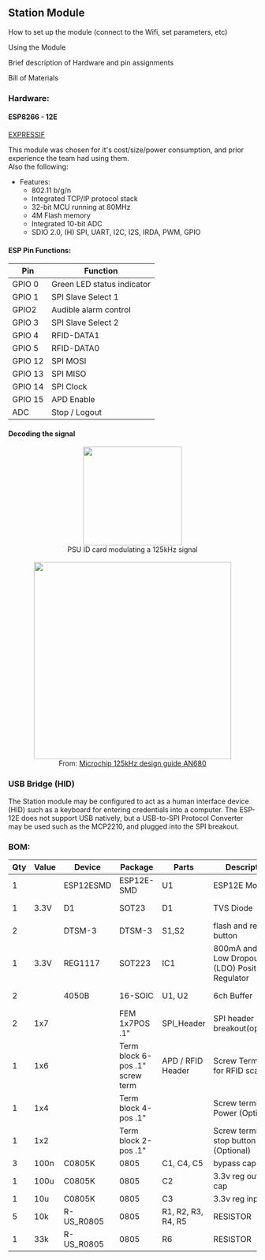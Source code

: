 ## Station Module

How to set up the module (connect to the Wifi, set parameters, etc)

Using the Module

Brief description of Hardware and pin assignments

Bill of Materials














### Hardware:
#### ESP8266 - 12E 
<a href="https://espressif.com/en/products/hardware/esp8266ex/overview">EXPRESSIF</a>

This module was chosen for it's cost/size/power consumption, and prior experience the team had using them.<br>
Also the following:
- Features:
  - 802.11 b/g/n
  - Integrated TCP/IP protocol stack
  - 32-bit MCU running at 80MHz
  - 4M Flash memory
  - Integrated 10-bit ADC
  - SDIO 2.0, (H) SPI, UART, I2C, I2S, IRDA, PWM, GPIO





#### ESP Pin Functions:
| Pin     | Function                   |
|---------|----------------------------|
| GPIO 0  | Green LED status indicator |
| GPIO 1  | SPI Slave Select 1         |
| GPIO2   | Audible alarm control      |
| GPIO 3  | SPI Slave Select 2         |
| GPIO 4  | RFID-DATA1                 |
|  GPIO 5 | RFID-DATA0                 |
| GPIO 12 | SPI MOSI                   |
| GPIO 13 | SPI MISO                   |
| GPIO 14 | SPI Clock                  |
| GPIO 15 | APD Enable                 |
| ADC     | Stop / Logout              |








#### Decoding the signal

<p align="center">

<img src="supporting%20docs/PSUID.jpg" width="200">
<br>
PSU ID card modulating a 125kHz signal
<br><br>
<img src="supporting%20docs/FSK%20modulation.png" width="400">
<br>
From: <a href="http://ww1.microchip.com/downloads/en/DeviceDoc/51115F.pdf">Microchip 125kHz design guide AN680</a>
</p>

### USB Bridge (HID)
The Station module may be configured to act as a human interface device (HID) such as a keyboard for entering credentials into a computer.
The ESP-12E does not support USB natively, but a USB-to-SPI Protocol Converter may be used such as the MCP2210, and plugged into the SPI breakout.






### BOM:
| Qty | Value | Device     | Package                         | Parts              | Description                                        | Digikey                 | Mouser               |
|-----|-------|------------|---------------------------------|--------------------|----------------------------------------------------|-------------------------|----------------------|
| 1   |       | ESP12ESMD  | ESP12E-SMD                      | U1                 | ESP12E Module                                      | 1528-1438-ND            | 485-2491             |
| 1   | 3.3V  | D1      | SOT23                          | D1                 | TVS Diode            | MMBZ5V6ALT1GOSCT-ND      | 863-MMBZ5V6ALT1G      |
| 2   |       | DTSM-3     | DTSM-3                          | S1,S2              | flash and reset button                             | 450-2146-1-ND           | FSM2JMTR             |
| 1   | 3.3V  | REG1117    | SOT223                          | IC1                | 800mA and 1A Low Dropout (LDO) Positive Regulator  | AZ1117CH-3.3TRG1DICT-ND | 621-AZ1117CH-3.3TRG1 |
| 2   |       | 4050B      | 16-SOIC                         | U1, U2           | 6ch Buffer                                         | MC14050BDR2GOSCT-ND     | 863-MC14050BDR2G     |
| 2   | 1x7   |            | FEM 1x7POS .1"                  | SPI_Header         | SPI header breakout(optional)                      |                 |                      |
| 1   | 1x6   |            | Term block 6-pos .1" screw term | APD / RFID Header  | Screw Terminal for RFID scanner | ED10565-ND             |           |
| 1   | 1x4   |            | Term block 4-pos .1"            |                    | Screw terminal for Power (Optional)                | ED10563-ND              | 651-1725672          |
| 1   | 1x2   |            | Term block 2-pos .1"            |                    | Screw terminal for stop button   (Optional)        | ED10561-ND              | 571-282834-2         |
| 3   | 100n  | C0805K     | 0805                            | C1, C4, C5         | bypass cap                                         |                         |                      |
| 1   | 100u  | C0805K     | 0805                            | C2                 | 3.3v reg output cap                                |                         |                      |
| 1   | 10u   | C0805K     | 0805                            | C3                 | 3.3v reg input cap                                 |                         |                      |
| 5   | 10k   | R-US_R0805 | 0805                            | R1, R2, R3, R4, R5 | RESISTOR                                           |                         |                      |
| 1   | 33k   | R-US_R0805 | 0805                            | R6                 | RESISTOR                                           |                         |                      |
